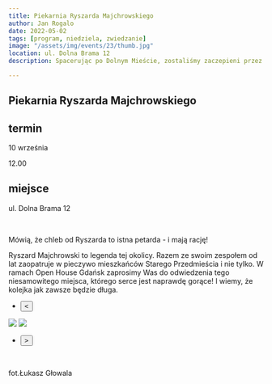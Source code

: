 ```yaml
---
title: Piekarnia Ryszarda Majchrowskiego
author: Jan Rogalo
date: 2022-05-02
tags: [program, niedziela, zwiedzanie]
image: "/assets/img/events/23/thumb.jpg"
location: ul. Dolna Brama 12
description: Spacerując po Dolnym Mieście, zostaliśmy zaczepieni przez nieznajomą osobę, która zaoferowała nam pomoc i zaprosiła do wnętrza lokalu, w którym pracuje. Tą osobą okazała się Danuta Płuzińska, a miejscem Inkubator Sąsiedzkiej Energii. I tak oto znaleźliśmy się w miejscu przepełnionym otwartością, życzliwością i energią!

---
```

<section class="section-services">
    <div class="services">

<h1 class="event-h1">Piekarnia Ryszarda Majchrowskiego</h1>

<h2 class="event-h2">termin</h2>
<p>10 września</p>
<p class="tab">12.00</p>

<h2 class="event-h2">miejsce</h2>
<p>ul. Dolna Brama 12</p>
<br>
<p>Mówią, że chleb od Ryszarda to istna petarda - i mają rację! </p>
<p>Ryszard Majchrowski to legenda tej okolicy. Razem ze swoim zespołem od lat zaopatruje w pieczywo mieszkańców Starego Przedmieścia i nie tylko. W ramach Open House Gdańsk zaprosimy Was do odwiedzenia tego niesamowitego miejsca, którego serce jest naprawdę gorące! I wiemy, że kolejka jak zawsze będzie długa.</p>
  <nav class="slider-nav">
    <ul>
      <li>
        <button class="previous">
          <span><</span>
        </button>
      </li>
</ul>
</nav>
  <div class="slider">
  <a href="/assets/img/events/23/TO_fot. Łukasz Głowala"><img class="active" src="/assets/img/events/23/TO_fot. Łukasz Głowala"></a>
   <a href="/assets/img/events/23/To jako drugie_fot. Łukasz Głowala"><img src="/assets/img/events/23/To jako drugie_fot. Łukasz Głowala"></a>

  </div>
<nav class="slider-nav">
    <ul>
      <li>
        <button class="next">
          <span>></span>
        </button>
      </li>
    </ul>
  </nav>
</div>
<br>
<p>fot.Łukasz Głowala</p></div>
</section>
    <script src="/assets/scripts/slider.js"></script>
